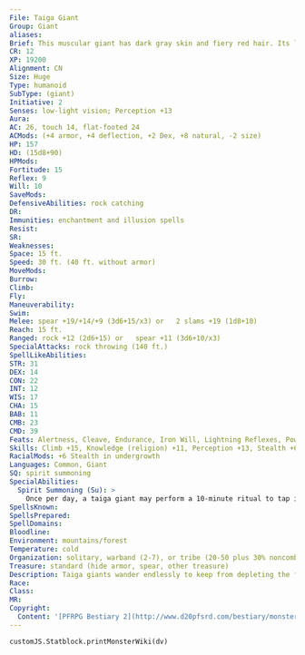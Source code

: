 ```yaml
---
File: Taiga Giant
Group: Giant
aliases: 
Brief: This muscular giant has dark gray skin and fiery red hair. Its lower jaw bears sharp fangs, and it wields a huge, primitive spear.
CR: 12
XP: 19200
Alignment: CN
Size: Huge
Type: humanoid
SubType: (giant)
Initiative: 2
Senses: low-light vision; Perception +13
Aura: 
AC: 26, touch 14, flat-footed 24
ACMods: (+4 armor, +4 deflection, +2 Dex, +8 natural, -2 size)
HP: 157
HD: (15d8+90)
HPMods: 
Fortitude: 15
Reflex: 9
Will: 10
SaveMods: 
DefensiveAbilities: rock catching
DR: 
Immunities: enchantment and illusion spells
Resist: 
SR: 
Weaknesses: 
Space: 15 ft.
Speed: 30 ft. (40 ft. without armor)
MoveMods: 
Burrow: 
Climb: 
Fly: 
Maneuverability: 
Swim: 
Melee: spear +19/+14/+9 (3d6+15/x3) or   2 slams +19 (1d8+10)
Reach: 15 ft.
Ranged: rock +12 (2d6+15) or   spear +11 (3d6+10/x3)
SpecialAttacks: rock throwing (140 ft.)
SpellLikeAbilities: 
STR: 31
DEX: 14
CON: 22
INT: 12
WIS: 17
CHA: 15
BAB: 11
CMB: 23
CMD: 39
Feats: Alertness, Cleave, Endurance, Iron Will, Lightning Reflexes, Power Attack, Self-Sufficient, Shot on the RunB, Vital Strike
Skills: Climb +15, Knowledge (religion) +11, Perception +13, Stealth +6 (+12 in undergrowth), Survival +20
RacialMods: +6 Stealth in undergrowth
Languages: Common, Giant
SQ: spirit summoning
SpecialAbilities:
  Spirit Summoning (Su): >
    Once per day, a taiga giant may perform a 10-minute ritual to tap into the power and insight of his ancestral spirits. These spirits provide a +4 deflection bonus to AC, immunity to enchantment and illusion spells, and one of the following spell effects: bless, endure elements, protection from evil, protection from good, or see invisibility. The effects of a spirit summoning persist for 24 hours.
SpellsKnown: 
SpellsPrepared: 
SpellDomains: 
Bloodline: 
Environment: mountains/forest
Temperature: cold
Organization: solitary, warband (2-7), or tribe (20-50 plus 30% noncombatants, 1 druid or oracle of 3rd-5th level, 2-4 barbarian or ranger hunters of 3rd-5th level, 1 chieftain barbarian or fighter of 4th-7th level, 2-6 dire bears, 2-6 dire tigers, and 8-12 stone giants)
Treasure: standard (hide armor, spear, other treasure)
Description: Taiga giants wander endlessly to keep from depleting the food supply of any one area. Aurochs and mammoths are their preferred inland prey, while whales, seals, and walruses provide food in coastal regions. These animals form the cornerstone of tribal survival, not just for the food they provide but because nearly all of a tribe's possessions, from their portable shelters to their weapons, are crafted from the bone, hides, and sinews of felled beasts. Little is wasted.  Taiga giants are also deeply spiritual, worshiping their ancestors. Every tribe member learns to call forth ancestor spirits at a young age. Taiga giants are ashamed of being the ancestors of rune giants as, like most giants, they both hate and fear rune giants as slavers and monsters.  A typical taiga giant stands 20 feet in height and weighs 10,000 pounds. Skin tones vary from dark to pale gray, with hair color ranging from dark brown to red.
Race: 
Class: 
MR: 
Copyright:
  Content: '[PFRPG Bestiary 2](http://www.d20pfsrd.com/bestiary/monster-listings/humanoids/giants/giant-true/taiga-giant)'
---
```

```dataviewjs
customJS.Statblock.printMonsterWiki(dv)
```
